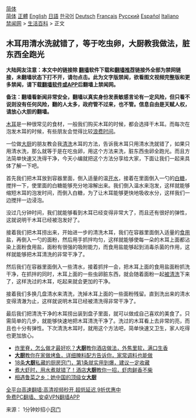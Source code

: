  <!-- 面包屑导航 --> <div class="breadcrumb"><!-- GTranslate: https://gtranslate.io/ -->  <div class="switcher notranslate">  <div class="selected">  <a href="#" onclick="return false;"> 简体</a>  </div>  <div class="option">  <a href="https://www.bannedbook.org" onclick="doGTranslate('zh-CN|zh-CN');jQuery('div.switcher div.selected a').html(jQuery(this).html());return false;" title="简体中文" class="nturl selected"> 简体</a>  <a href="https://www.bannedbook.org/zh-tw/" onclick="doGTranslate('zh-CN|zh-TW');jQuery('div.switcher div.selected a').html(jQuery(this).html());return false;" title="繁體中文" class="nturl"> 正體</a>  <a href="https://www.bannedbook.org/en/" onclick="doGTranslate('zh-CN|en');jQuery('div.switcher div.selected a').html(jQuery(this).html());return false;" title="English" class="nturl"> English</a>  <a href="https://www.bannedbook.org/ja/" onclick="doGTranslate('zh-CN|ja');jQuery('div.switcher div.selected a').html(jQuery(this).html());return false;" title="日本語" class="nturl"> 日語</a>  <a href="https://www.bannedbook.org/ko/" onclick="doGTranslate('zh-CN|ko');jQuery('div.switcher div.selected a').html(jQuery(this).html());return false;" title="한국어" class="nturl"> 한국어</a>  <a href="https://www.bannedbook.org/de/" onclick="doGTranslate('zh-CN|de');jQuery('div.switcher div.selected a').html(jQuery(this).html());return false;" title="Deutsch" class="nturl"> Deutsch</a>  <a href="https://www.bannedbook.org/fr/" onclick="doGTranslate('zh-CN|fr');jQuery('div.switcher div.selected a').html(jQuery(this).html());return false;" title="Français" class="nturl"> Français</a>  <a href="https://www.bannedbook.org/ru/" onclick="doGTranslate('zh-CN|ru');jQuery('div.switcher div.selected a').html(jQuery(this).html());return false;" title="Русский" class="nturl"> Русский</a>  <a href="https://www.bannedbook.org/es/" onclick="doGTranslate('zh-CN|es');jQuery('div.switcher div.selected a').html(jQuery(this).html());return false;" title="Español" class="nturl"> Español</a>  <a href="https://www.bannedbook.org/it/" onclick="doGTranslate('zh-CN|it');jQuery('div.switcher div.selected a').html(jQuery(this).html());return false;" title="Italiano" class="nturl"> Italiano</a>  </div>  </div>      <div class='breadcrumb-sub'><!-- Breadcrumb NavXT 6.3.0 --> <a href="https://www.bannedbook.org/" class="home">禁闻网</a> &gt; <a href="https://www.bannedbook.org/bnews/lifebaike/" class="category">生活百科</a> &gt; 正文</div></div><h2>木耳用清水洗就错了，等于吃虫卵，大厨教我做法，脏东西全跑光</h2> <p class="notice"><b>大陆网友注意：本文中的链接除 <a href="https://github.com/bannedbook/fanqiang" >翻墙</a>软件下载和<a href="https://github.com/killgcd/justmysocks/blob/master/README.md">翻墙推荐</a>链接外全部为禁网链接，未翻墙状态下打不开，请勿点击。此为文字版禁闻，欲看图文视频完整版和更多禁闻，请下载<a href="https://github.com/bannedbook/fanqiang">翻墙软件或APP</a>后翻墙上禁闻网。</p><p>备注：翻墙看新闻非常安全，翻墙以真实身份发表敏感言论有一定风险，但只看不说则没有任何风险，翻的人太多，政府管不过来，也不管。信息自由是天赋人权，请放心大胆的翻墙。</b></p>  <div class="entry"> <p><a href="https://www.bannedbook.org/bnews/tag/%E6%9C%A8%E8%80%B3/" class="st_tag internal_tag" rel="tag" title="标签 木耳 下的日志">木耳</a>是一种很常见的食材，一般我们购买木耳的时候，都会选择干木耳。而每次在泡发木耳的时候，有些朋友会觉得比较<a href="https://www.bannedbook.org/bnews/tag/%E6%B5%AA%E8%B4%B9%E6%97%B6%E9%97%B4/" class="st_tag internal_tag" rel="tag" title="标签 浪费时间 下的日志">浪费时间</a>。</p> <p>一位做<a href="https://www.bannedbook.org/bnews/tag/%e5%a4%a7%e5%8e%a8/" class="st_tag internal_tag" rel="tag" title="标签 大厨 下的日志">大厨</a>的朋友教会我<a href="https://www.bannedbook.org/bnews/tag/%E6%B8%85%E6%B4%97/" class="st_tag internal_tag" rel="tag" title="标签 清洗 下的日志">清洗</a>木耳的方法，告诉我木耳只用清水洗就错了，如果只用清水洗，那么就等于是在吃虫卵，用这个方法来洗，脏东西虫卵全跑光。而且方法简单快速又洗得干净，今天小编就把这个方法分享给大家，下面让我们一起来具体了解一下吧。</p>  <p>首先我们把木耳放到容器里面，倒入适量的温<a href="https://www.bannedbook.org/bnews/tag/%e5%bc%80%e6%b0%b4/" class="st_tag internal_tag" rel="tag" title="标签 开水 下的日志">开水</a>，接着在里面倒入一勺的<a href="https://www.bannedbook.org/bnews/tag/%e7%99%bd%e7%b3%96/" class="st_tag internal_tag" rel="tag" title="标签 白糖 下的日志">白糖</a>，搅拌一下，使里面的白糖能够充分地溶解出来。我们倒入温水来泡发，这样就能够缩短木耳的泡发时间，而倒入白糖，为了让木耳能够更快地吸收水分，这样我们一边搅拌一边浸泡。</p> <p>没过几分钟时间，我们就能够看到木耳已经变得非常大了，而且还有很好的弹性，这就说明干木耳已经被泡发好了。</p>  <p>接着我们把木耳捞出来，开始进一步的清洗木耳，我们在容器里面倒入适量的<a href="https://www.bannedbook.org/bnews/tag/%E9%A3%9F%E7%94%A8/" class="st_tag internal_tag" rel="tag" title="标签 食用 下的日志">食用</a>盐，再倒入一勺的面粉，然后用手抓拌均匀，这样就能够使每一朵的木耳上面都沾染上面粉食用盐，面粉有很强的吸附能力，而食用盐能够起到消毒杀菌的作用，这样就能够把木耳清洗的非常干净了。</p> <p>然后我们在容器里面倒入一些清水，接着抓拌一会，把木耳上面的食用盐面粉抓洗干净，在抓拌的同时，木耳上面的一些虫卵脏东西，就会随着面粉一起<a href="https://www.bannedbook.org/bnews/tag/%E8%A2%AB%E6%B8%85%E6%B4%97/" class="st_tag internal_tag" rel="tag" title="标签 被清洗 下的日志">被清洗</a>下来了，这样洗过的木耳，吃起来就会更加的干净。</p>  <p>接着我们多换几盘清水来清洗，洗掉木耳上面的一些面粉残留。直到洗出来的清水变得清澈为止，这样就说明木耳已经被清洗得非常干净了。</p> <p>最后我们把清洗干净的木耳捞出装到盘子里面，就可以做成自己喜欢的美食了。只需简单的几步，就能够快速地把木耳清洗干净了。洗过的木耳看上去非常的亮，而且也十分有弹性。下次清洗木耳时，就用这个方法吧，简单快速又卫生，家人吃得也更加放心。</p>  <ul class='op-related-articles' title='相关阅读'> <li><a href='https://www.bannedbook.org/bnews/lifebaike/20210725/1593934.html' target='_blank'>炸里脊，怎么做才最好吃？<b>大厨</b>教你酒店做法，外焦里软，满口生香</a></li> <li><a href='https://www.bannedbook.org/bnews/lifebaike/20210725/1593744.html' target='_blank'><b>大厨</b>教你在家做烤鱼，详细腌料配方告诉你，家常调料也能做</a></li> <li><a href='https://www.bannedbook.org/bnews/lifebaike/20210722/1592068.html' target='_blank'>18条<b>大厨</b>私藏的厨房窍门，第1条就实用到爆，建议一定收藏</a></li> <li><a href='https://www.bannedbook.org/bnews/lifebaike/20210720/1590490.html' target='_blank'>煮大虾时，用水煮就错了！酒店<b>大厨</b>教你一招，虾肉鲜香不柴</a></li> <li><a href='https://www.bannedbook.org/bnews/cnnews/20210717/1588889.html' target='_blank'>相遇鲁菜之乡：她中国的顶级女<b>大厨</b></a></li> </ul> <p class="texttj"> <a href="https://github.com/bannedbook/fanqiang/wiki/V2ray%E6%9C%BA%E5%9C%BA" target="_blank">全平台高速翻墙:高清视频秒开,超低延迟,9折优惠中</a><br/> <a href="https://github.com/bannedbook/fanqiang/wiki/%E7%A6%81%E9%97%BB%E7%BD%91%E5%AE%89%E5%8D%93%E7%BF%BB%E5%A2%99%E6%96%B0%E9%97%BBAPP" target="_blank">免费PC翻墙、安卓VPN翻墙APP</a></p><p> 来源： 1分钟妙招小<a href="https://www.bannedbook.org/bnews/tag/%e7%aa%8d%e9%97%a8/" class="st_tag internal_tag" rel="tag" title="标签 窍门 下的日志">窍门</a> </p><a name='sharetosocial'></a>  <div style="margin-bottom:5px;padding-bottom:5px;clear:both"> <div id="archive-pix-1" class="banner-ads"> <!-- AuctionX Display platform tag START --> <div id="26318x728x90x621x_ADSLOT2" clicktrack="%%CLICK_URL_ESC%%"></div> <!-- AuctionX Display platform tag END --> </div> <div id="archive-pix-2" class="banner-ads"> <!-- AuctionX Display platform tag START --> <div id="26315x300x250x621x_ADSLOT2" clicktrack="%%CLICK_URL_ESC%%"></div> <!-- AuctionX Display platform tag END --> </div> </div>  <div id="archive-pix-1" class="banner-ads"> <!-- AuctionX Display platform tag START --> <div id="26318x728x90x621x_ADSLOT3" clicktrack="%%CLICK_URL_ESC%%"></div> <!-- AuctionX Display platform tag END --> </div> </div><!--END ENTRY--> 